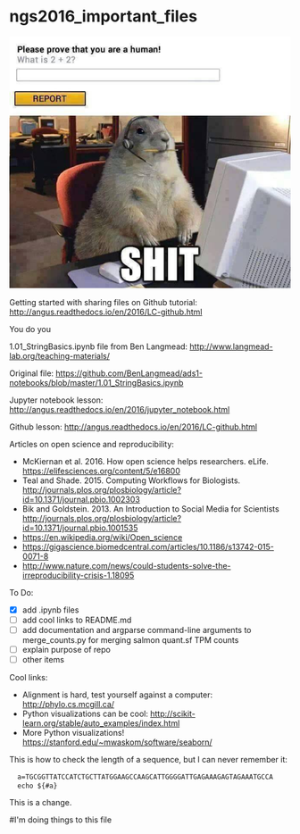 # ngs2016_important_files

![](human.jpg)

Getting started with sharing files on Github tutorial: http://angus.readthedocs.io/en/2016/LC-github.html

You do you

1.01_StringBasics.ipynb file from Ben Langmead: http://www.langmead-lab.org/teaching-materials/

Original file: https://github.com/BenLangmead/ads1-notebooks/blob/master/1.01_StringBasics.ipynb

Jupyter notebook lesson: http://angus.readthedocs.io/en/2016/jupyter_notebook.html

Github lesson: http://angus.readthedocs.io/en/2016/LC-github.html

Articles on open science and reproducibility:

* McKiernan et al. 2016. How open science helps researchers. eLife. https://elifesciences.org/content/5/e16800
* Teal and Shade. 2015. Computing Workflows for Biologists. http://journals.plos.org/plosbiology/article?id=10.1371/journal.pbio.1002303
* Bik and Goldstein. 2013. An Introduction to Social Media for Scientists http://journals.plos.org/plosbiology/article?id=10.1371/journal.pbio.1001535
* https://en.wikipedia.org/wiki/Open_science
* https://gigascience.biomedcentral.com/articles/10.1186/s13742-015-0071-8
* http://www.nature.com/news/could-students-solve-the-irreproducibility-crisis-1.18095

To Do:
- [X] add .ipynb files
- [ ] add cool links to README.md
- [ ] add documentation and argparse command-line arguments to merge_counts.py for merging salmon quant.sf TPM counts
- [ ] explain purpose of repo
- [ ] other items

Cool links:
- Alignment is hard, test yourself against a computer: http://phylo.cs.mcgill.ca/
- Python visualizations can be cool: http://scikit-learn.org/stable/auto_examples/index.html
- More Python visualizations! https://stanford.edu/~mwaskom/software/seaborn/


This is how to check the length of a sequence, but I can never remember it:

```
  a=TGCGGTTATCCATCTGCTTATGGAAGCCAAGCATTGGGGATTGAGAAAGAGTAGAAATGCCA
  echo ${#a}

```
This is a change.

#I'm doing things to this file
